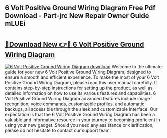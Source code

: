 ## 6 Volt Positive Ground Wiring Diagram Free Pdf Download - Part-jrc New Repair Owner Guide mLUEi

# <h2><a href="http://dfrtpx.blite.top/?on=6+Volt+Positive+Ground+Wiring+Diagram">🔗Download New 👉🔴 6 Volt Positive Ground Wiring Diagram</a></h2>

[![6 Volt Positive Ground Wiring Diagram download](https://i.imgur.com/lujVjoI.png)](http://dfrtpx.blite.top/?on=6+Volt+Positive+Ground+Wiring+Diagram)
Welcome to the ultimate guide for your new 6 Volt Positive Ground Wiring Diagram, designed to ensure a smooth and efficient experience. To make the most of your 6 Volt Positive Ground Wiring Diagram, please read this user manual carefully. It contains step-by-step instructions for setting up the product, as well as detailed information on how to use its various features and capabilities. 6 Volt Positive Ground Wiring Diagram advanced features include image recognition, voice commands, customizable profiles, and automatic backups, all accessible through the sleek and customizable interface. Our expectation is that the 6 Volt Positive Ground Wiring Diagram has been a valuable and informative resource in your journey to becoming proficient in using your new gadget. Should you need any assistance or clarification, please do not hesitate to contact our support team.
